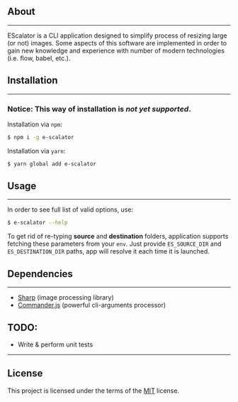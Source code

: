 ## About

---

EScalator is a CLI application designed to simplify process of resizing large (or not) images. Some aspects of this software are implemented in order to gain new knowledge and experience with number of modern technologies (i.e. flow, babel, etc.).

## Installation

---

### <b>Notice: </b> This way of installation is <i>not yet supported</i>.

Installation via `npm`:

```sh
$ npm i -g e-scalator
```

Installation via `yarn`:

```sh
$ yarn global add e-scalator
```

## Usage

---

In order to see full list of valid options, use:

```sh
$ e-scalator --help
```

To get rid of re-typing **source** and **destination** folders, application supports fetching these parameters from your `env`. Just provide `ES_SOURCE_DIR` and `ES_DESTINATION_DIR` paths, app will resolve it each time it is launched.

## Dependencies

---

-   [Sharp](https://github.com/lovell/sharp) (image processing library)
-   [Commander.js](https://github.com/tj/commander.js) (powerful cli-arguments processor)

## TODO:

-   Write & perform unit tests

---

## License

This project is licensed under the terms of the [MIT](LICENSE) license.
